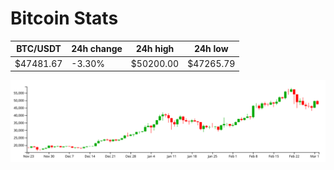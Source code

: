 # Bitcoin Stats

BTC/USDT|24h change|24h high|24h low|
|---|---|---|---|
|$47481.67|-3.30%|$50200.00|$47265.79|

<img src="./chart.svg">
